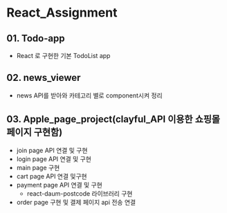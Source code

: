 # React_Assignment
## 01. Todo-app 
  - React 로 구현한 기본 TodoList app

## 02. news_viewer 
  - news API를 받아와 카테고리 별로 component시켜 정리

## 03. Apple_page_project(clayful_API 이용한 쇼핑몰 페이지 구현함)
  - join page API 연결 및 구현
  - login page API 연결 및 구현
  - main page 구현
  - cart page API 연결 및구현
  - payment page API 연결 및 구현
    - react-daum-postcode 라이브러리 구현
  - order page 구현 및 결제 페이지 api 전송 연결


